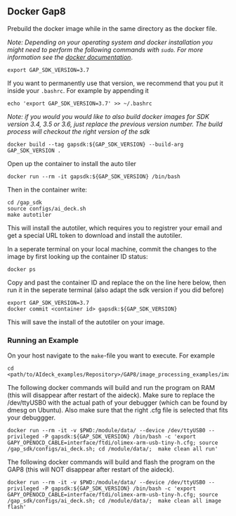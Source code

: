 ## Docker Gap8

Prebuild the docker image while in the same directory as the docker file.

*Note: Depending on your operating system and docker installation you might need to perform the following commands with `sudo`. For more information see the [docker documentation](https://docs.docker.com/engine/install/linux-postinstall/#manage-docker-as-a-non-root-user)*.

```
export GAP_SDK_VERSION=3.7
```
If you want to permanently use that version, we recommend that you put it inside your `.bashrc`. For example by appending it
```
echo 'export GAP_SDK_VERSION=3.7' >> ~/.bashrc 
```

_Note: if you would you would like to also build docker images for SDK version 3.4, 3.5 or 3.6, just replace the previous version number. The build process will checkout the right version of the sdk_

```
docker build --tag gapsdk:${GAP_SDK_VERSION} --build-arg GAP_SDK_VERSION .
```

Open up the container to install the auto tiler
```
docker run --rm -it gapsdk:${GAP_SDK_VERSION} /bin/bash
```

Then in the container write:
```
cd /gap_sdk
source configs/ai_deck.sh
make autotiler
```
This will install the autotiler, which requires you to registrer your email and get a special URL token to download and install the autotiler.

In a seperate terminal on your local machine, commit the changes to the image by first looking up the container ID status:
```
docker ps
```

Copy and past the container ID and replace the <container id> on the line here below, then run it in the seperate terminal (also adapt the sdk version if you did before)
```
export GAP_SDK_VERSION=3.7
docker commit <container id> gapsdk:${GAP_SDK_VERSION}
```

This will save the install of the autotiler on your image.

### Running an Example
On your host navigate to the `make`-file you want to execute. For example

```
cd <path/to/AIdeck_examples/Repository>/GAP8/image_processing_examples/image_manipulations
```

The following docker commands will build and run the program on RAM (this will disappear after restart of the aideck). Make sure to replace the /dev/ttyUSB0 with the actual path of your debugger (which can be found by dmesg on Ubuntu). Also make sure that the right .cfg file is selected that fits your debuggger.

```
docker run --rm -it -v $PWD:/module/data/ --device /dev/ttyUSB0 --privileged -P gapsdk:${GAP_SDK_VERSION} /bin/bash -c 'export GAPY_OPENOCD_CABLE=interface/ftdi/olimex-arm-usb-tiny-h.cfg; source /gap_sdk/configs/ai_deck.sh; cd /module/data/;  make clean all run'
```

The following docker commands will build and flash the program on the GAP8 (this will NOT disappear after restart of the aideck).

```
docker run --rm -it -v $PWD:/module/data/ --device /dev/ttyUSB0 --privileged -P gapsdk:${GAP_SDK_VERSION} /bin/bash -c 'export GAPY_OPENOCD_CABLE=interface/ftdi/olimex-arm-usb-tiny-h.cfg; source /gap_sdk/configs/ai_deck.sh; cd /module/data/;  make clean all image flash'
```
